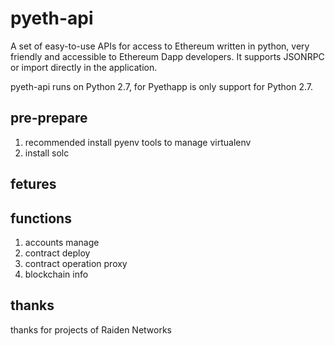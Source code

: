 # pyeth-api
A set of easy-to-use APIs for access to Ethereum written in python, very friendly and accessible to Ethereum Dapp developers. 
It supports JSONRPC or import directly in the application.

pyeth-api runs on Python 2.7, for Pyethapp is only support for Python 2.7.

## pre-prepare
1. recommended install pyenv tools to manage virtualenv
1. install solc

## fetures

## functions
1. accounts manage
1. contract deploy
1. contract operation proxy
1. blockchain info

## thanks
thanks for projects of Raiden Networks 
